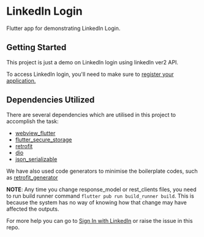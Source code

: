 # LinkedIn Login

Flutter app for demonstrating LinkedIn Login.

## Getting Started

This project is just a demo on LinkedIn login using linkedIn ver2 API.

To access LinkedIn login, you'll need to make sure to [register your application.](https://www.linkedin.com/developers/apps)

## Dependencies Utilized

There are several dependencies which are utilised in this project to accomplish the task:

- [webview_flutter](https://pub.dev/packages/webview_flutter)
- [flutter_secure_storage](https://pub.dev/packages/flutter_secure_storage)
- [retrofit](https://pub.dev/packages/retrofit)
- [dio](https://pub.dev/packages/dio)
- [json_serializable](https://pub.dev/packages/json_serializable)

We have also used code generators to minimise the boilerplate codes, such as [retrofit_generator](https://pub.dev/packages/retrofit_generator)

**NOTE**: Any time you change response_model or rest_clients files, you need to run build runner command `flutter pub run build_runner build`. This is because the system has no way of knowing how that change may have affected the outputs.

For more help you can go to 
[Sign In with LinkedIn](https://docs.microsoft.com/en-us/linkedin/consumer/integrations/self-serve/sign-in-with-linkedin) or raise the issue in this repo.
